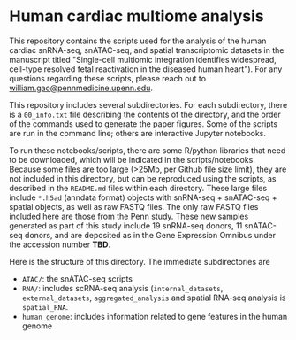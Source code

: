 # Human cardiac multiome analysis
This repository contains the scripts used for the analysis of the human cardiac snRNA-seq, snATAC-seq, and spatial transcriptomic datasets in the manuscript titled "Single-cell multiomic integration identifies widespread, cell-type resolved fetal reactivation in the diseased human heart"). For any questions regarding these scripts, please reach out to william.gao@pennmedicine.upenn.edu. 

This repository includes several subdirectories. For each subdirectory, there is a `00_info.txt` file describing the contents of the directory, and the order of the commands used to generate the paper figures. Some of the scripts are run in the command line; others are interactive Jupyter notebooks. 

To run these notebooks/scripts, there are some R/python libraries that need to be downloaded, which will be indicated in the scripts/notebooks. Because some files are too large (>25Mb, per Github file size limit), they are not included in this directory, but can be reproduced using the scripts, as described in the `README.md` files within each directory. These large files include `*.h5ad` (anndata format) objects with snRNA-seq + snATAC-seq + spatial objects, as well as raw FASTQ files. The only raw FASTQ files included here are those from the Penn study. These new samples generated as part of this study include 19 snRNA-seq donors, 11 snATAC-seq donors, and are deposited as in the Gene Expression Omnibus under the accession number **TBD**. 

Here is the structure of this directory. The immediate subdirectories are 
- `ATAC/`: the snATAC-seq scripts
- `RNA/`: includes scRNA-seq analysis (`internal_datasets`, `external_datasets`, `aggregated_analysis` and spatial RNA-seq analysis is `spatial_RNA`.
- `human_genome`: includes information related to gene features in the human genome
